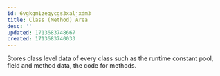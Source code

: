 ```yaml
---
id: 6vgkgm1zeqycgs3xaljxdm3
title: Class (Method) Area
desc: ''
updated: 1713683748667
created: 1713683740033
---
```


Stores class level data of every class such as the runtime constant pool, field and method data, the code for methods.
